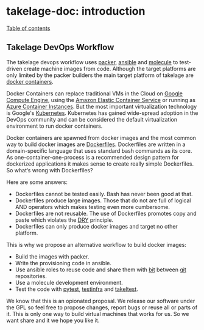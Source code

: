# takelage-doc: introduction

[Table of contents](../../README.md)

## Takelage DevOps Workflow

The takelage devops workflow uses
[packer](https://packer.io/docs/builders/index.html), 
[ansible](https://docs.ansible.com/) and 
[molecule](https://molecule.readthedocs.io/)
to test-driven create machine images from code.
Although the target platforms are only limited 
by the packer builders the main target platform
of takelage are 
[docker containers](https://www.docker.com/resources/what-container).

Docker Containers can replace traditional VMs in the Cloud on 
[Google Compute Engine](https://cloud.google.com/compute/docs/containers),
using the
[Amazon Elastic Container Service](https://docs.aws.amazon.com/AmazonECS/latest/developerguide/docker-basics.html)
or running as
[Azure Container Instances](https://azure.microsoft.com/en-us/services/container-instances/).
But the most important virtualization technology is
Google's [Kubernetes](https://kubernetes.io/).
Kubernetes has gained wide-spread adoption in the DevOps community
and can be considered the default virtualization
environment to run docker containers.

Docker containers are spawned from docker images and the
most common way to build docker images are
[Dockerfiles](https://docs.docker.com/engine/reference/builder/).
Dockerfiles are written in a domain-specific language that uses 
standard bash commands as its core. 
As one-container-one-process is a recommended design pattern
for dockerized applications it makes sense to create really simple 
Dockerfiles. So what‘s wrong with Dockerfiles?

Here are some answers:

- Dockerfiles cannot be tested easily. Bash has never been good at that.
- Dockerfiles produce large images. Those that do not are full of logical AND
  operators which makes testing even more cumbersome.
- Dockerfiles are not reusable. The use of Dockerfiles promotes copy and paste
  which violates the 
  [DRY](https://en.wikipedia.org/wiki/Don't_repeat_yourself)
  principle.
- Dockerfiles can only produce docker images and target no other platform. 

This is why we propose an alternative workflow to build docker images:

- Build the images with packer.
- Write the provisioning code in ansible.
- Use ansible roles to reuse code and share them with 
  [bit](https://bit.dev) between 
  [git](https://git-scm.com) repositories.
- Use a molecule development environment.
- Test the code with 
  [pytest](https://docs.pytest.org/en/latest/), 
  [testinfra](https://testinfra.readthedocs.io/en/latest/) and 
  [takeltest](https://github.com/geospin-takelage/takelage-var).

We know that this is an opionated proposal.
We release our software under the GPL so feel free
to propose changes, report bugs or reuse all or parts of it.
This is only one way to build virtual machines that
works for us. So we want share and it we hope you like it.
